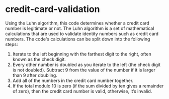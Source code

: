 # credit-card-validation

Using the Luhn algorithm, this code determines whether a credit card number is legitimate or not. The Luhn algorithm is a set of mathematical calculations that are used to validate identity numbers such as credit card numbers. The code's calculations can be split down into the following steps:

1. Iterate to the left beginning with the farthest digit to the right, often known as the check digit.
2. Every other number is doubled as you iterate to the left (the check digit is not doubled). Subtract 9 from the value of the number if it is larger than 9 after doubling.
3. Add all of the numbers in the credit card number together.
4. If the total modulo 10 is zero (if the sum divided by ten gives a remainder of zero), then the credit card number is valid, otherwise, it’s invalid.
